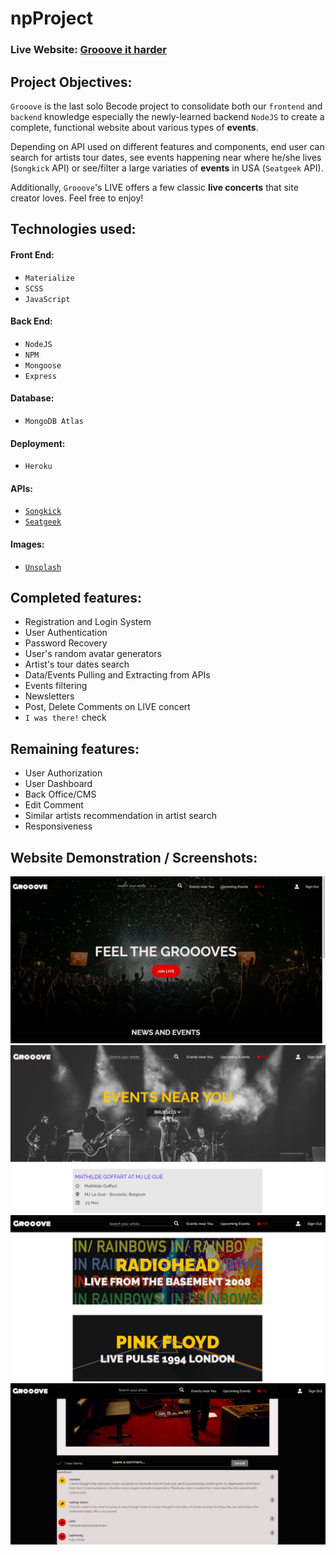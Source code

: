 # npProject

### Live Website: [Grooove it harder](https://grooove.herokuapp.com/)

## Project Objectives:

`Grooove` is the last solo Becode project to consolidate both our `frontend` and `backend` knowledge especially the newly-learned backend `NodeJS` to create a complete, functional website about various types of **events**.

Depending on API used on different features and components, end user can search for artists tour dates, see events happening near where he/she lives (`Songkick` API) or see/filter a large variaties of **events** in USA (`Seatgeek` API).

Additionally, `Grooove`'s LIVE offers a few classic **live concerts** that site creator loves. Feel free to enjoy!

## Technologies used:

#### Front End:

- `Materialize`
- `SCSS`
- `JavaScript`

#### Back End:

- `NodeJS`
- `NPM`
- `Mongoose`
- `Express`

#### Database:

- `MongoDB Atlas`

#### Deployment:

- `Heroku`

#### APIs:

- [`Songkick`](https://www.songkick.com/developer)
- [`Seatgeek`](http://platform.seatgeek.com/)

#### Images:

- [`Unsplash`](https://unsplash.com/)

## Completed features:

- Registration and Login System
- User Authentication
- Password Recovery
- User's random avatar generators
- Artist's tour dates search
- Data/Events Pulling and Extracting from APIs
- Events filtering
- Newsletters
- Post, Delete Comments on LIVE concert
- `I was there!` check

## Remaining features:

- User Authorization
- User Dashboard
- Back Office/CMS
- Edit Comment
- Similar artists recommendation in artist search
- Responsiveness

## Website Demonstration / Screenshots:

![alt_text](public/images/README/homepage.png)
![alt_text](public/images/README/event-nearyou.png)
![alt_text](public/images/README/liveconcerts.png)
![alt_text](public/images/README/comment.png)
